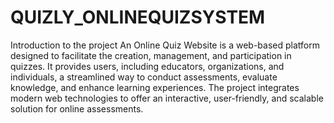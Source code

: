 # QUIZLY_ONLINEQUIZSYSTEM
Introduction to the project
An Online Quiz Website is a web-based platform designed to facilitate the creation,
management, and participation in quizzes. It provides users, including educators,
organizations, and individuals, a streamlined way to conduct assessments, evaluate
knowledge, and enhance learning experiences. The project integrates modern web
technologies to offer an interactive, user-friendly, and scalable solution for online
assessments.
